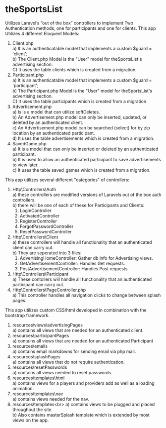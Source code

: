 # theSportsList
Utilizes Laravel’s “out of the box” controllers to implement Two Authentication methods, one for participants and one for clients. 
This app Utilizes 4 different Eloquent Models:
  1) Client.php<br>
    a) It is an authenticatable model that implements a custom $guard = 'client';<br>
    b) The Client.php Model is the "User" model for theSportsList's advertising section.<br>
    C) It uses the table clients which is created from a migration.<br>
  2) Participant.php<br>
    a) It is an authenticatable model that implements a custom $guard = 'participant';<br>
    b) The Participant.php Model is the "User" model for theSportsList's advertising section.<br>
    C) It uses the table participants which is created from a migration.<br>
  3) Advertisement.php<br>
    a) Is is a model that can utilize softDeletes.<br>
    b) An Advertisement.php model can only be inserted, updated, or deleted by an authenticated client.<br>
    c) An Advertisement.php model can be searched (select) for by zip location by an authenticated participant.<br>
    d) It uses the table advertisements which is created from a migration.<br>
  4) SavedGame.php<br>
    a) It is a model that can only be inserted or deleted by an authenticated participant.<br>
    b) It is used to allow an authenticated participant to save advertisements to view later.<br>
    c) It uses the table saved_games which is created from a migration.<br>

This app utilizes several different "categories" of controllers:<br>
  1) Http\Controllers\Auth<br>
    a) these controllers are modified versions of Laravels out of the box auth controllers.<br>
    b) there will be one of each of these for Participants and Clients:<br>
      1. LoginController<br>
      2. ActivatedController<br>
      3. RegisterController<br>
      4. ForgotPasswordController<br>
      5. ResetPasswordController<br>
  2) Http\Controllers\Client<br>
    a) these controllers will handle all functionality that an authenticated client can carry out.<br>
    b) They are seperated into 3 files:<br>
      1. AdvertisingHomeController: Gather db info for Advertising views.<br>
      2. GetAdvertisementController: Handles Get requests.<br>
      3. PostAdvertisementController: Handles Post requests.<br>
  3) Http\Controllers\Participant<br>
    a) These contollers will handle all functionality that an authenticated participant can carry out.<br>
  4) Http\Controllers\PageController.php<br>
    a) This controller handles all navigation clicks to change between splash pages.<br>

This app utilizes custom CSS/html developed in combination with the bootstrap framework.<br>
  1) resources\views\advertisingPages<br>
    a) contains all views that are needed for an authenticated client.<br>
  2) resources\participantPages<br>
    a) contains all views that are needed for an authenticated Participant<br>
  3) resources\emails<br>
    a) contains email markdowns for sending email via php mail.<br>
  4) resources\splashPages<br>
    a) contains all views that do not require authentication.<br>
  5) resources\resetPasswords<br>
    a) contains all views needed to reset passwords.<br>
  6) resources\templates\html<br>
    a) contains views for a players and providers add as well as a loading animation.<br>
  7) resources\templates\nav<br>
    a) contains views needed for the nav.<br>
  8) resources\templates\<br>
    a) contains views to be plugged and placed throughout the site.<br>
    b) Also contains masterSplash template which is extended by most views on the app.<br>
    
